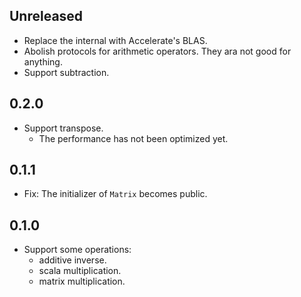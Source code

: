## Unreleased

- Replace the internal with Accelerate's BLAS.
- Abolish protocols for arithmetic operators. They ara not good for anything.
- Support subtraction.

## 0.2.0

- Support transpose.
    - The performance has not been optimized yet.

## 0.1.1

- Fix: The initializer of `Matrix` becomes public.

## 0.1.0

- Support some operations:
    - additive inverse.
    - scala multiplication.
    - matrix multiplication.
